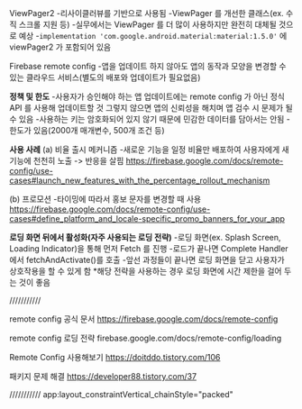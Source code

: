 ViewPager2
-리사이클러뷰를 기반으로 사용됨
-ViewPager 를 개선한 클래스(ex. 수직 스크롤 지원 등)
-실무에서는 ViewPager 를 더 많이 사용하지만 완전히 대체될 것으로 예상
-`implementation 'com.google.android.material:material:1.5.0'` 에 viewPager2 가 포함되어 있음

Firebase remote config
-앱을 업데이트 하지 않아도 앱의 동작과 모양을 변경할 수 있는 클라우드 서비스(별도의 배포와 업데이트가 필요없음)

**정책 및 한도**
-사용자가 승인해야 하는 앱 업데이트에는 remote config 가 아닌 정식 API 를 사용해 업데이트할 것
그렇지 않으면 앱의 신뢰성을 해치며 앱 검수 시 문제가 될 수 있음
-사용하는 키는 암호화되어 있지 않기 때문에 민감한 데이터를 담아서는 안됨
-한도가 있음(2000개 매개변수, 500개 조건 등)

**사용 사례**
(a) 비율 출시 메커니즘
-새로운 기능을 일정 비율만 배포하여 사용자에게 새 기능에 천천히 노출 -> 반응을 살핌
https://firebase.google.com/docs/remote-config/use-cases#launch_new_features_with_the_percentage_rollout_mechanism

(b) 프로모션
-타이밍에 따라서 홍보 문자를 변경할 때 사용
https://firebase.google.com/docs/remote-config/use-cases#define_platform_and_locale-specific_promo_banners_for_your_app

**로딩 화면 뒤에서 활성화(자주 사용되는 로딩 전략)**
-로딩 화면(ex. Splash Screen, Loading Indicator)을 통해 먼저 Fetch 를 진행
-로드가 끝나면 Complete Handler 에서 fetchAndActivate()를 호출
-앞선 과정들이 끝나면 로딩 화면을 닫고 사용자가 상호작용을 할 수 있게 함
*해당 전략을 사용하는 경우 로딩 화면에 시간 제한을 걸어 두는 것이 좋음

///////////

remote config 공식 문서
https://firebase.google.com/docs/remote-config

remote config 로딩 전략
firebase.google.com/docs/remote-config/loading

Remote Config 사용해보기
https://doitddo.tistory.com/106

패키지 문제 해결
https://developer88.tistory.com/37

///////////
app:layout_constraintVertical_chainStyle="packed"